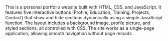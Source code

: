 This is a personal portfolio website built with HTML, CSS, and JavaScript.
It features five interactive buttons (Profile, Education, Training, Projects, Contact) that show and hide sections dynamically using a simple JavaScript function.
The layout includes a background image, profile picture, and styled sections, all controlled with CSS. The site works as a single-page application, allowing smooth navigation without page reloads.
